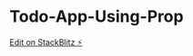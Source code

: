 # Todo-App-Using-Prop

[Edit on StackBlitz ⚡️](https://stackblitz.com/edit/stackblitz-starters-rhwmvh)
